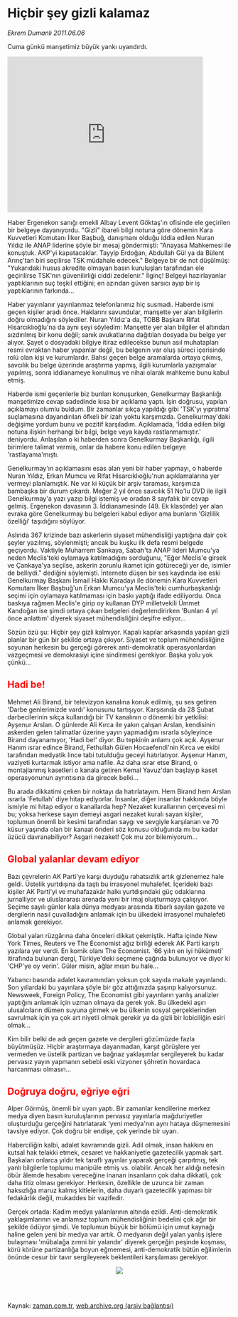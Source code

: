 # Hiçbir şey gizli kalamaz

*Ekrem Dumanlı 2011.06.06*

<td class="columnist-detail">
<p>Cuma günkü manşetimiz büyük yankı uyandırdı.</p>
<p>
<div id="haberMetinDiv">
<p> <iframe allowfullscreen="" frameborder="0" height="350" hspace="0" scrolling="no" src="http://web.archive.org/web/20110902073520if_/http://www.kure.tv/VideoEmbed?ID=90920" vspace="0" width="440"><p><a href="http://web.archive.org/web/20110902073520/http://www.kure.tv/haber/210-sesli-gazete/ekrem-dumanli-hicbir-sey-gizli-kalmaz/417-Bolum/90920/&amp;embeddedplayer=v1" rel="nofollow">Ekrem Dumanlı - Hiçbir şey gizli kalmaz</a></p></iframe>
<p> Haber Ergenekon sanığı emekli Albay Levent Göktaş'ın ofisinde ele geçirilen bir belgeye dayanıyordu. "Gizli" ibareli bilgi notuna göre dönemin Kara Kuvvetleri Komutanı İlker Başbuğ, danışmanı olduğu iddia edilen Nuran Yıldız ile ANAP liderine şöyle bir mesaj göndermişti: "Anayasa Mahkemesi ile konuştuk. AKP'yi kapatacaklar. Tayyip Erdoğan, Abdullah Gül ya da Bülent Arınç'tan biri seçilirse TSK müdahale edecek." Belgeye bir de not düşülmüş: "Yukarıdaki husus akredite olmayan basın kuruluşları tarafından ele geçirilirse TSK'nın güvenilirliği ciddi zedelenir." İlginç! Belgeyi hazırlayanlar yaptıklarının suç teşkil ettiğini; en azından güven sarsıcı ayıp bir iş yaptıklarının farkında...
<p> Haber yayınlanır yayınlanmaz telefonlarımız hiç susmadı. Haberde ismi geçen kişiler aradı önce. Haklarını savundular, manşette yer alan bilgilerin doğru olmadığını söylediler. Nuran Yıldız'a da, TOBB Başkanı Rifat Hisarcıklıoğlu'na da aynı şeyi söyledim: Manşette yer alan bilgiler el altından sızdırılmış bir konu değil; sanık avukatlarına dağıtılan dosyada bu belge yer alıyor. Şayet o dosyadaki bilgiye itiraz edilecekse bunun asıl muhatapları resmi evraktan haber yapanlar değil, bu belgenin var oluş süreci içerisinde rolü olan kişi ve kurumlardır. Bahsi geçen belge aramalarda ortaya çıkmış, savcılık bu belge üzerinde araştırma yapmış, ilgili kurumlarla yazışmalar yapılmış, sonra iddianameye konulmuş ve nihai olarak mahkeme bunu kabul etmiş.
<p> Haberde ismi geçenlerle biz bunları konuşurken, Genelkurmay Başkanlığı manşetimize cevap sadedinde kısa bir açıklama yaptı. İşin doğrusu, yapılan açıklamayı olumlu buldum. Bir zamanlar sıkça yapıldığı gibi 'TSK'yı yıpratma' suçlamasına dayandırılan öfkeli bir izah yoktu karşımızda. Genelkurmay'daki değişime yordum bunu ve pozitif karşıladım. Açıklamada, 'İddia edilen bilgi notuna ilişkin herhangi bir bilgi, belge veya kayda rastlanmamıştır.' deniyordu. Anlaşılan o ki haberden sonra Genelkurmay Başkanlığı, ilgili birimlere talimat vermiş, onlar da habere konu edilen belgeye 'rastlayama'mıştı.
<p> Genelkurmay'ın açıklamasını esas alan yeni bir haber yapmayı, o haberde Nuran Yıldız, Erkan Mumcu ve Rifat Hisarcıklıoğlu'nun açıklamalarına yer vermeyi planlamıştık. Ne var ki küçük bir arşiv taraması, karşımıza bambaşka bir durum çıkardı. Meğer 2 yıl önce savcılık 51 No'lu DVD ile ilgili Genelkurmay'a yazı yazıp bilgi istemiş ve oradan 8 sayfalık bir cevap gelmiş. Ergenekon davasının 3. İddianamesinde (49. Ek klasörde) yer alan evraka göre Genelkurmay bu belgeleri kabul ediyor ama bunların 'Gizlilik özelliği' taşıdığını söylüyor.
<p> Aslında 367 krizinde bazı askerlerin siyaset mühendisliği yaptığına dair çok şeyler yazılmış, söylenmişti; ancak bu kuşku ilk defa resmi belgede geçiyordu. Vaktiyle Muharrem Sarıkaya, Sabah'ta ANAP lideri Mumcu'ya neden Meclis'teki oylamaya katılmadığını sorduğunu, "Eğer Meclis'e girsek ve Çankaya'ya seçilse, askerin zorunlu ikamet için götüreceği yer de, isimler de belliydi." dediğini söylemişti. İnternete düşen bir ses kaydında ise eski Genelkurmay Başkanı İsmail Hakkı Karadayı ile dönemin Kara Kuvvetleri Komutanı İlker Başbuğ'un Erkan Mumcu'ya Meclis'teki cumhurbaşkanlığı seçimi için oylamaya katılmaması için baskı yaptığı ifade ediliyordu. Onca baskıya rağmen Meclis'e girip oy kullanan DYP milletvekili Ümmet Kandoğan ise şimdi ortaya çıkan belgeleri değerlendirirken 'Bunları 4 yıl önce anlattım' diyerek siyaset mühendisliğini deşifre ediyor...
<p> Sözün özü şu: Hiçbir şey gizli kalmıyor. Kapalı kapılar arkasında yapılan gizli planlar bir gün bir şekilde ortaya çıkıyor. Siyaset ve toplum mühendisliğine soyunan herkesin bu gerçeği görerek anti-demokratik operasyonlardan vazgeçmesi ve demokrasiyi içine sindirmesi gerekiyor. Başka yolu yok çünkü... 
<h2><font color="#FF0000">Hadi be!
</font></h2>
<p>
<p>Mehmet Ali Birand, bir televizyon kanalına konuk edilmiş, şu ses getiren 'Darbe genlerimizde vardı' konusunu tartışıyor. Karşısında da 28 Şubat darbecilerinin sıkça kullandığı bir TV kanalının o dönemki bir yetkilisi: Ayşenur Arslan. O günlerde Ali Kırca ile yakın çalışan Arslan, kendisinin askerden gelen talimatlar üzerine yayın yapmadığını ısrarla söyleyince Birand dayanamıyor, 'Hadi be!' diyor. Bu tepkinin anlamı çok açık. Ayşenur Hanım ısrar edince Birand, Fethullah Gülen Hocaefendi'nin Kırca ve ekibi tarafından medyatik lince tabi tutulduğu geceyi hatırlatıyor. Ayşenur Hanım, vaziyeti kurtarmak istiyor ama nafile. Az daha ısrar etse Birand, o montajlanmış kasetleri o kanala getiren Kemal Yavuz'dan başlayıp kaset operasyonunun ayrıntısına da girecek belki...
<p> Bu arada dikkatimi çeken bir noktayı da hatırlatayım. Hem Birand hem Arslan ısrarla 'Fetullah' diye hitap ediyorlar. İnsanlar, diğer insanlar hakkında böyle ismiyle mi hitap ediyor o kanallarda hep? Nezaket kurallarının çerçevesi mi bu; yoksa herkese sayın demeyi asgari nezaket kuralı sayan kişiler, toplumun önemli bir kesimi tarafından saygı ve sevgiyle karşılanan ve 70 küsur yaşında olan bir kanaat önderi söz konusu olduğunda mı bu kadar üzücü davranabiliyor? Asgari nezaket! Çok mu zor bilemiyorum...
<h2><font color="#FF0000">Global yalanlar devam ediyor
</font></h2>
<p>Bazı çevrelerin AK Parti'ye karşı duyduğu rahatsızlık artık gizlenemez hale geldi. Üstelik yurtdışına da taştı bu irrasyonel muhalefet. İçerideki bazı kişiler AK Parti'yi ve muhafazakâr halkı yurtdışındaki güç odaklarına jurnalliyor ve uluslararası arenada yeni bir imaj oluşturmaya çalışıyor. Seçime sayılı günler kala dünya medyası arasında itibarlı sayılan gazete ve dergilerin nasıl çuvalladığını anlamak için bu ülkedeki irrasyonel muhalefeti anlamak gerekiyor.
<p> Global yalan rüzgârına daha önceleri dikkat çekmiştik. Hafta içinde New York Times, Reuters ve The Economist ağız birliği ederek AK Parti karşıtı yazılara yer verdi. En komik olanı The Economist. '66 yılın en iyi hükümeti' itirafında bulunan dergi, Türkiye'deki seçmene çağrıda bulunuyor ve diyor ki 'CHP'ye oy verin'. Güler misin, ağlar mısın bu hale...
<p> Yabancı basında adalet kavramından yoksun çok sayıda makale yayınlandı. Son yıllardaki bu yayınlara şöyle bir göz attığınızda şaşırıp kalıyorsunuz. Newsweek, Foreign Policy, The Economist gibi yayınların yanlış analizler yaptığını anlamak için uzman olmaya da gerek yok. Bu ülkedeki aşırı ulusalcıların dümen suyuna girmek ve bu ülkenin sosyal gerçeklerinden savrulmak için ya çok art niyetli olmak gerekir ya da gizli bir lobiciliğin esiri olmak...
<p> Kim bilir belki de adı geçen gazete ve dergileri gözümüzde fazla büyütmüşüz. Hiçbir araştırmaya dayanmadan, karşıt görüşlere yer vermeden ve üstelik partizan ve bağnaz yaklaşımlar sergileyerek bu kadar pervasız yayın yapmanın sebebi eski vizyoner şöhretin hovardaca harcanması olmasın...
<h2><font color="#FF0000">Doğruya doğru, eğriye eğri
</font></h2>
<p>Alper Görmüş, önemli bir uyarı yaptı. Bir zamanlar kendilerine merkez medya diyen basın kuruluşlarının pervasız yayınlarla mağduriyetler oluşturduğu gerçeğini hatırlatarak 'yeni medya'nın aynı hataya düşmemesini tavsiye ediyor. Çok doğru bir endişe, çok yerinde bir uyarı.
<p> Haberciliğin kalbi, adalet kavramında gizli. Adil olmak, insan hakkını en kutsal hak telakki etmek, cesaret ve hakkaniyetle gazetecilik yapmak şart. Başkaları onlarca yıldır tek taraflı yayınlar yaparak gerçeği çarpıtmış, tek yanlı bilgilerle toplumu manipüle etmiş vs. olabilir. Ancak her aldığı nefesin öbür âlemde hesabını vereceğine inanan insanların çok daha dikkatli, çok daha titiz olması gerekiyor. Herkesin, özellikle de uzunca bir zaman haksızlığa maruz kalmış kitlelerin, daha duyarlı gazetecilik yapması bir fedakârlık değil, mukaddes bir vazifedir.
<p> Gerçek ortada: Kadim medya yalanlarının altında ezildi. Anti-demokratik yaklaşımlarının ve anlamsız toplum mühendisliğinin bedelini çok ağır bir şekilde ödüyor şimdi. Ve toplumun büyük bir bölümü için umut kaynağı haline gelen yeni bir medya var artık. O medyanın değil yalan yanlış işlere bulaşması 'mübalağa zımni bir yalandır' diyerek gerçeğin peşinde koşması, körü körüne partizanlığa boyun eğmemesi, anti-demokratik bütün eğilimlerin önünde cesur bir tavır sergileyerek beklentileri karşılaması gerekiyor.
<p>
<p><p align="center"><img border="0" src="http://web.archive.org/web/20110902073520im_/http://medya.zaman.com.tr/2011/06/06/tiraj.png"/>
</p></p></p></p></p></p></p></p></p></p></p></p></p></p></p></p></p></p></p></p></div>
</p>


<p><br>
		 </br></p></td>

Kaynak: [zaman.com.tr](http://zaman.com.tr/yazar.do?yazino=1143371), [web.archive.org (arşiv bağlantısı)](http://web.archive.org/web/20110902073520/http://zaman.com.tr:80/yazar.do?yazino=1143371)
